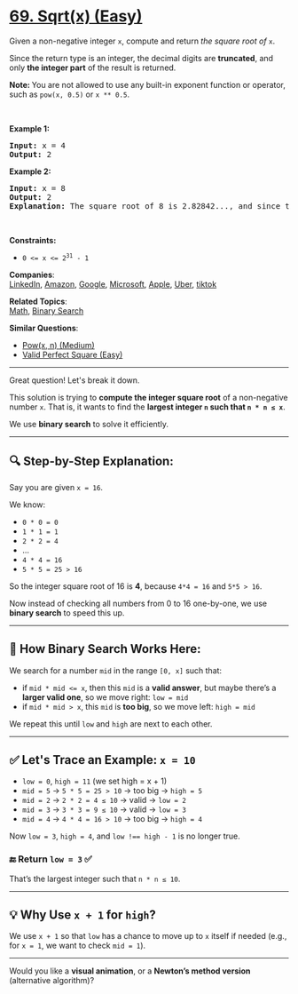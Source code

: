 # [69. Sqrt(x) (Easy)](https://leetcode.com/problems/sqrtx/)

<p>Given a non-negative integer <code>x</code>,&nbsp;compute and return <em>the square root of</em> <code>x</code>.</p>

<p>Since the return type&nbsp;is an integer, the decimal digits are <strong>truncated</strong>, and only <strong>the integer part</strong> of the result&nbsp;is returned.</p>

<p><strong>Note:&nbsp;</strong>You are not allowed to use any built-in exponent function or operator, such as <code>pow(x, 0.5)</code> or&nbsp;<code>x ** 0.5</code>.</p>

<p>&nbsp;</p>
<p><strong>Example 1:</strong></p>

<pre><strong>Input:</strong> x = 4
<strong>Output:</strong> 2
</pre>

<p><strong>Example 2:</strong></p>

<pre><strong>Input:</strong> x = 8
<strong>Output:</strong> 2
<strong>Explanation:</strong> The square root of 8 is 2.82842..., and since the decimal part is truncated, 2 is returned.</pre>

<p>&nbsp;</p>
<p><strong>Constraints:</strong></p>

<ul>
	<li><code>0 &lt;= x &lt;= 2<sup>31</sup> - 1</code></li>
</ul>

**Companies**:  
[LinkedIn](https://leetcode.com/company/linkedin), [Amazon](https://leetcode.com/company/amazon), [Google](https://leetcode.com/company/google), [Microsoft](https://leetcode.com/company/microsoft), [Apple](https://leetcode.com/company/apple), [Uber](https://leetcode.com/company/uber), [tiktok](https://leetcode.com/company/tiktok)

**Related Topics**:  
[Math](https://leetcode.com/tag/math/), [Binary Search](https://leetcode.com/tag/binary-search/)

**Similar Questions**:

- [Pow(x, n) (Medium)](https://leetcode.com/problems/powx-n/)
- [Valid Perfect Square (Easy)](https://leetcode.com/problems/valid-perfect-square/)

---

Great question! Let's break it down.

This solution is trying to **compute the integer square root** of a non-negative number `x`. That is, it wants to find the **largest integer `n` such that `n * n ≤ x`**.

We use **binary search** to solve it efficiently.

---

## 🔍 Step-by-Step Explanation:

Say you are given `x = 16`.

We know:

- `0 * 0 = 0`
- `1 * 1 = 1`
- `2 * 2 = 4`
- ...
- `4 * 4 = 16`
- `5 * 5 = 25 > 16`

So the integer square root of 16 is **4**, because `4*4 = 16` and `5*5 > 16`.

Now instead of checking all numbers from 0 to 16 one-by-one, we use **binary search** to speed this up.

---

## 🧠 How Binary Search Works Here:

We search for a number `mid` in the range `[0, x]` such that:

- if `mid * mid <= x`, then this `mid` is a **valid answer**, but maybe there’s a **larger valid one**, so we move right: `low = mid`
- if `mid * mid > x`, this `mid` is **too big**, so we move left: `high = mid`

We repeat this until `low` and `high` are next to each other.

---

## ✅ Let's Trace an Example: `x = 10`

- `low = 0`, `high = 11` (we set high = x + 1)
- `mid = 5` → `5 * 5 = 25 > 10` → too big → `high = 5`
- `mid = 2` → `2 * 2 = 4 ≤ 10` → valid → `low = 2`
- `mid = 3` → `3 * 3 = 9 ≤ 10` → valid → `low = 3`
- `mid = 4` → `4 * 4 = 16 > 10` → too big → `high = 4`

Now `low = 3`, `high = 4`, and `low !== high - 1` is no longer true.

### 🔚 Return `low = 3` ✅

That’s the largest integer such that `n * n ≤ 10`.

---

## 💡 Why Use `x + 1` for `high`?

We use `x + 1` so that `low` has a chance to move up to `x` itself if needed (e.g., for `x = 1`, we want to check `mid = 1`).

---

Would you like a **visual animation**, or a **Newton’s method version** (alternative algorithm)?
